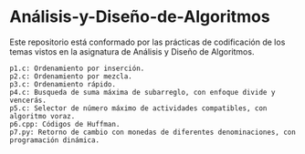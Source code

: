 # Análisis-y-Diseño-de-Algoritmos
Este repositorio está conformado por las prácticas de codificación de los temas vistos en la asignatura de Análisis y Diseño de Algoritmos.

	p1.c: Ordenamiento por inserción.
	p2.c: Ordenamiento por mezcla.
	p3.c: Ordenamiento rápido.
	p4.c: Busqueda de suma máxima de subarreglo, con enfoque divide y vencerás.
	p5.c: Selector de número máximo de actividades compatibles, con algoritmo voraz.
	p6.cpp: Códigos de Huffman.
	p7.py: Retorno de cambio con monedas de diferentes denominaciones, con programación dinámica.